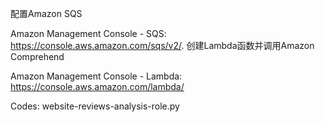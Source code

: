 配置Amazon SQS

Amazon Management Console - SQS: https://console.aws.amazon.com/sqs/v2/.
创建Lambda函数并调用Amazon Comprehend

Amazon Management Console - Lambda: https://console.aws.amazon.com/lambda/

Codes: website-reviews-analysis-role.py

